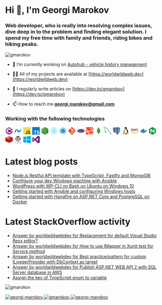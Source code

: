 <h1 align="left">
    Hi 👋, I'm Georgi Marokov
</h1>  
<h3 align="left">
    Web developer, who is really into resolving complex issues, dive deep in to the problem and finding elegant solution. I spend my free time with family and friends, riding bikes and hiking peaks.
</h3>  
<p align="left"> 
    <img src="https://komarev.com/ghpvc/?username=gmarokov" alt="gmarokov" /> 
</p>  
  
- 🔭 I’m currently working on [Autohub - vehicle history management](https://autohub.bg)  
  
- 👨‍💻 All of my projects are available at [https://worldwildweb.dev](https://worldwildweb.dev)  
  
- 📝 I regularly write articles on [https://dev.to/gmarokov](https://dev.to/gmarokov)  
  
- 📫 How to reach me **georgi.marokov@gmail.com** 


<h3 align="left">Working with the following technologies</h3>
<p align="left">
    <img src="https://raw.githubusercontent.com/devicons/devicon/master/icons/csharp/csharp-original.svg" alt="csharp" width="25" height="25" /> 
    <img src="https://raw.githubusercontent.com/devicons/devicon/master/icons/dot-net/dot-net-original.svg" alt="dotnet" width="25" height="25" /> 
    <img src="https://raw.githubusercontent.com/devicons/devicon/master/icons/javascript/javascript-original.svg" alt="javascript" width="25" height="25" />
    <img src="https://raw.githubusercontent.com/devicons/devicon/master/icons/typescript/typescript-original.svg" alt="typescript" width="25" height="25" /> 
    <img src="https://raw.githubusercontent.com/devicons/devicon/master/icons/nodejs/nodejs-original.svg" alt="nodejs" width="25" height="25" /> 
    <img src="https://raw.githubusercontent.com/devicons/devicon/master/icons/react/react-original.svg" alt="react" width="25" height="25" /> 
    <img src="https://raw.githubusercontent.com/devicons/devicon/master/icons/webpack/webpack-original.svg" alt="webpack" width="25" height="25" />
    <img src="https://raw.githubusercontent.com/devicons/devicon/master/icons/git/git-original.svg" alt="git" width="25" height="25" />
    <img src="https://raw.githubusercontent.com/devicons/devicon/master/icons/php/php-original.svg" alt="php" width="25" height="25" /> 
    <img src="https://raw.githubusercontent.com/devicons/devicon/master/icons/laravel/laravel-plain.svg" alt="laravel" width="25" height="25" /> 
    <img src="https://raw.githubusercontent.com/devicons/devicon/master/icons/mongodb/mongodb-original.svg" alt="mongodb" width="25" height="25" /> 
    <img src="https://raw.githubusercontent.com/devicons/devicon/master/icons/mysql/mysql-original.svg" alt="mysql" width="25" height="25" /> 
    <img src="https://raw.githubusercontent.com/devicons/devicon/master/icons/postgresql/postgresql-original.svg" alt="postgresql" width="25" height="25" /> 
    <img src="https://raw.githubusercontent.com/devicons/devicon/master/icons/linux/linux-original.svg" alt="linux" width="25" height="25" /> 
    <img src="https://raw.githubusercontent.com/devicons/devicon/master/icons/amazonwebservices/amazonwebservices-original.svg" alt="aws" width="25" height="25" /> 
    <img src="https://raw.githubusercontent.com/devicons/devicon/master/icons/docker/docker-original.svg" alt="docker" width="25" height="25" /> 
    <img src="https://raw.githubusercontent.com/devicons/devicon/master/icons/nginx/nginx-original.svg" alt="nginx" width="25" height="25" />
    <img src="https://raw.githubusercontent.com/devicons/devicon/master/icons/redis/redis-original.svg" alt="redis" width="25" height="25" />
    <img src="https://raw.githubusercontent.com/devicons/devicon/master/icons/wordpress/wordpress-original.svg" alt="wordpress" width="25" height="25" />                             <img src="https://raw.githubusercontent.com/devicons/devicon/master/icons/windows8/windows8-original.svg" alt="wordpress" width="25" height="25" />                               <img src="https://raw.githubusercontent.com/devicons/devicon/master/icons/visualstudio/visualstudio-plain.svg" alt="wordpress" width="25" height="25" />                                    
</p>

# Latest blog posts
<!-- BLOG-POST-LIST:START -->
- [Node.js Restful API template with TypeScript, Fastify and MongoDB](https://dev.to/gmarokov/node-js-restful-api-template-with-typescript-fastify-and-mongodb-4ceo)
- [Configure your dev Windows machine with Ansible](https://dev.to/gmarokov/configure-your-dev-windows-machine-with-ansible-41aj)
- [WordPress with WP-CLI on Bash on Ubuntu on Windows 10](https://dev.to/gmarokov/wordpress-with-wp-cli-on-bash-on-ubuntu-on-windows-10-4dpg)
- [Getting started with Ansible and configuring Windows hosts](https://dev.to/gmarokov/getting-started-with-ansible-and-configuring-windows-hosts-20nd)
- [Getting started with Hangfire on ASP.NET Core and PostgreSQL on Docker](https://dev.to/gmarokov/getting-started-with-hangfire-on-asp-net-core-and-postgresql-on-docker-56ak)
<!-- BLOG-POST-LIST:END -->

# Latest StackOverflow activity
<!-- STACKOVERFLOW:START -->
- [Answer by worldwildwebdev for Replacement for default Visual Studio Resx editor?](https://stackoverflow.com/questions/2067635/replacement-for-default-visual-studio-resx-editor/64400047#64400047)
- [Answer by worldwildwebdev for How to use IMapper in Xunit test for Service method](https://stackoverflow.com/questions/63950084/how-to-use-imapper-in-xunit-test-for-service-method/63951931#63951931)
- [Answer by worldwildwebdev for Best practice/pattern for custom ILoggerProvider with DbContext as target](https://stackoverflow.com/questions/59956210/best-practice-pattern-for-custom-iloggerprovider-with-dbcontext-as-target/62835577#62835577)
- [Answer by worldwildwebdev for Publish ASP.NET WEB API 2 with SQL Server database in AWS](https://stackoverflow.com/questions/43583790/publish-asp-net-web-api-2-with-sql-server-database-in-aws/61032219#61032219)
- [Assign the key of TypeScript enum to variable](https://stackoverflow.com/questions/61031637/assign-the-key-of-typescript-enum-to-variable)
<!-- STACKOVERFLOW:END -->
  
<p align="left"> 
    <img src="https://github-readme-stats.vercel.app/api?username=gmarokov&show_icons=true" alt="gmarokov" /> 
</p>  
  
<p align="left">  
    <a href="https://gitlab.com/gmarokov" target="blank">
        <img align="center" src="https://cdn.jsdelivr.net/npm/simple-icons@3.0.1/icons/gitlab.svg" alt="georgi-marokov" height="30" width="30" />
    </a>  
    <a href="https://dev.to/gmarokov" target="blank">
        <img align="center" src="https://cdn.jsdelivr.net/npm/simple-icons@3.0.1/icons/dev-dot-to.svg" alt="gmarokov" height="30" width="30" />
    </a>  
    <a href="https://linkedin.com/in/georgi-marokov" target="blank">
        <img align="center" src="https://cdn.jsdelivr.net/npm/simple-icons@3.0.1/icons/linkedin.svg" alt="georgi-marokov" height="30" width="30" />
    </a>  
</p>
